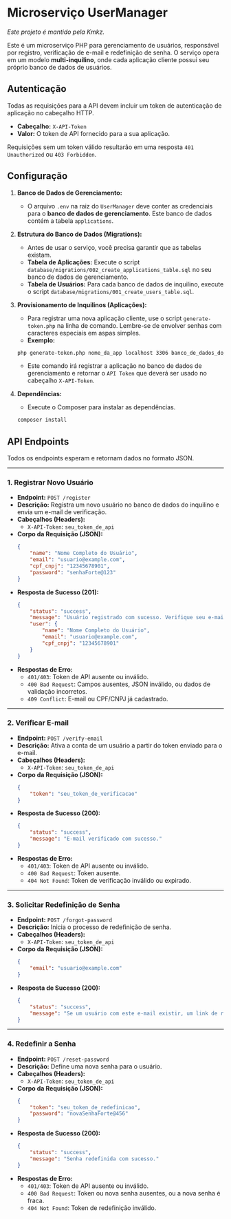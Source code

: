 # Microserviço UserManager

*Este projeto é mantido pela Kmkz.*

Este é um microserviço PHP para gerenciamento de usuários, responsável por registro, verificação de e-mail e redefinição de senha. O serviço opera em um modelo **multi-inquilino**, onde cada aplicação cliente possui seu próprio banco de dados de usuários.

## Autenticação

Todas as requisições para a API devem incluir um token de autenticação de aplicação no cabeçalho HTTP.

*   **Cabeçalho:** `X-API-Token`
*   **Valor:** O token de API fornecido para a sua aplicação.

Requisições sem um token válido resultarão em uma resposta `401 Unauthorized` ou `403 Forbidden`.

## Configuração

1.  **Banco de Dados de Gerenciamento:**
    *   O arquivo `.env` na raiz do `UserManager` deve conter as credenciais para o **banco de dados de gerenciamento**. Este banco de dados contém a tabela `applications`.

2.  **Estrutura do Banco de Dados (Migrations):**
    *   Antes de usar o serviço, você precisa garantir que as tabelas existam.
    *   **Tabela de Aplicações:** Execute o script `database/migrations/002_create_applications_table.sql` no seu banco de dados de gerenciamento.
    *   **Tabela de Usuários:** Para cada banco de dados de inquilino, execute o script `database/migrations/001_create_users_table.sql`.

3.  **Provisionamento de Inquilinos (Aplicações):**
    *   Para registrar uma nova aplicação cliente, use o script `generate-token.php` na linha de comando. Lembre-se de envolver senhas com caracteres especiais em aspas simples.
    *   **Exemplo:**
    ```bash
    php generate-token.php nome_da_app localhost 3306 banco_de_dados_do_inquilino usuario_do_bd 'senha_do_bd!@#'
    ```
    *   Este comando irá registrar a aplicação no banco de dados de gerenciamento e retornar o `API Token` que deverá ser usado no cabeçalho `X-API-Token`.

4.  **Dependências:**
    *   Execute o Composer para instalar as dependências.
    ```bash
    composer install
    ```

## API Endpoints

Todos os endpoints esperam e retornam dados no formato JSON.

---

### 1. Registrar Novo Usuário

*   **Endpoint:** `POST /register`
*   **Descrição:** Registra um novo usuário no banco de dados do inquilino e envia um e-mail de verificação.
*   **Cabeçalhos (Headers):**
    *   `X-API-Token`: `seu_token_de_api`
*   **Corpo da Requisição (JSON):**
    ```json
    {
        "name": "Nome Completo do Usuário",
        "email": "usuario@example.com",
        "cpf_cnpj": "12345678901",
        "password": "senhaForte@123"
    }
    ```
*   **Resposta de Sucesso (201):**
    ```json
    {
        "status": "success",
        "message": "Usuário registrado com sucesso. Verifique seu e-mail para ativar a conta.",
        "user": {
            "name": "Nome Completo do Usuário",
            "email": "usuario@example.com",
            "cpf_cnpj": "12345678901"
        }
    }
    ```
*   **Respostas de Erro:**
    *   `401/403`: Token de API ausente ou inválido.
    *   `400 Bad Request`: Campos ausentes, JSON inválido, ou dados de validação incorretos.
    *   `409 Conflict`: E-mail ou CPF/CNPJ já cadastrado.

---

### 2. Verificar E-mail

*   **Endpoint:** `POST /verify-email`
*   **Descrição:** Ativa a conta de um usuário a partir do token enviado para o e-mail.
*   **Cabeçalhos (Headers):**
    *   `X-API-Token`: `seu_token_de_api`
*   **Corpo da Requisição (JSON):**
    ```json
    {
        "token": "seu_token_de_verificacao"
    }
    ```
*   **Resposta de Sucesso (200):**
    ```json
    {
        "status": "success",
        "message": "E-mail verificado com sucesso."
    }
    ```
*   **Respostas de Erro:**
    *   `401/403`: Token de API ausente ou inválido.
    *   `400 Bad Request`: Token ausente.
    *   `404 Not Found`: Token de verificação inválido ou expirado.

---

### 3. Solicitar Redefinição de Senha

*   **Endpoint:** `POST /forgot-password`
*   **Descrição:** Inicia o processo de redefinição de senha.
*   **Cabeçalhos (Headers):**
    *   `X-API-Token`: `seu_token_de_api`
*   **Corpo da Requisição (JSON):**
    ```json
    {
        "email": "usuario@example.com"
    }
    ```
*   **Resposta de Sucesso (200):**
    ```json
    {
        "status": "success",
        "message": "Se um usuário com este e-mail existir, um link de redefinição de senha foi enviado."
    }
    ```

---

### 4. Redefinir a Senha

*   **Endpoint:** `POST /reset-password`
*   **Descrição:** Define uma nova senha para o usuário.
*   **Cabeçalhos (Headers):**
    *   `X-API-Token`: `seu_token_de_api`
*   **Corpo da Requisição (JSON):**
    ```json
    {
        "token": "seu_token_de_redefinicao",
        "password": "novaSenhaForte@456"
    }
    ```
*   **Resposta de Sucesso (200):**
    ```json
    {
        "status": "success",
        "message": "Senha redefinida com sucesso."
    }
    ```
*   **Respostas de Erro:**
    *   `401/403`: Token de API ausente ou inválido.
    *   `400 Bad Request`: Token ou nova senha ausentes, ou a nova senha é fraca.
    *   `404 Not Found`: Token de redefinição inválido.